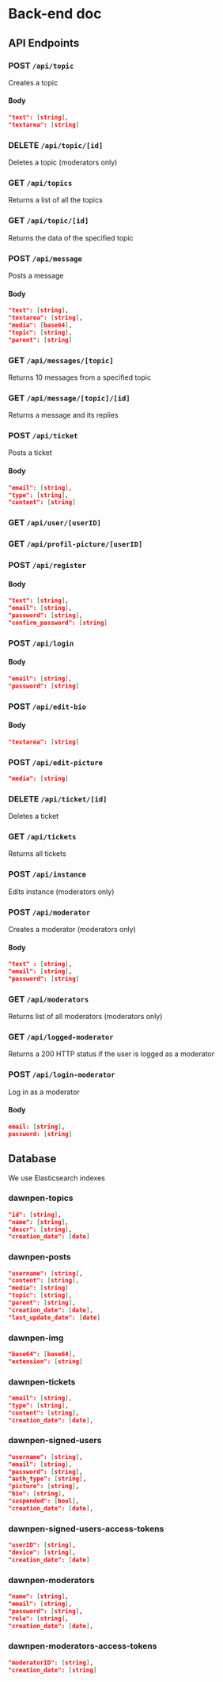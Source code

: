 # Back-end doc

## API Endpoints

### POST `/api/topic`

Creates a topic

#### Body

``` json
"text": [string],
"textarea": [string]
```

### DELETE `/api/topic/[id]`

Deletes a topic (moderators only)

### GET `/api/topics`

Returns a list of all the topics

### GET `/api/topic/[id]`

Returns the data of the specified topic

### POST `/api/message`

Posts a message

#### Body

```json
"text": [string],
"textarea": [string],
"media": [base64],
"topic": [string],
"parent": [string]
```

### GET `/api/messages/[topic]`

Returns 10 messages from a specified topic

### GET `/api/message/[topic]/[id]`

Returns a message and its replies

### POST `/api/ticket`

Posts a ticket

#### Body

``` json
"email": [string],
"type": [string],
"content": [string]
```

### GET `/api/user/[userID]`

### GET `/api/profil-picture/[userID]`

### POST `/api/register`

#### Body

``` json
"text": [string],
"email": [string],
"password": [string],
"confirm_password": [string]
```

### POST `/api/login`

#### Body

``` json
"email": [string],
"password": [string]
```

### POST `/api/edit-bio`

#### Body

``` json
"textarea": [string]
```

### POST `/api/edit-picture`

```json
"media": [string]
```

### DELETE `/api/ticket/[id]`

Deletes a ticket

### GET `/api/tickets`

Returns all tickets

### POST `/api/instance`

Edits instance (moderators only)

### POST `/api/moderator`

Creates a moderator (moderators only)

#### Body

``` json
"text" : [string],
"email": [string],
"password": [string]
```


### GET `/api/moderators`

Returns list of all moderators (moderators only)

### GET `/api/logged-moderator`

Returns a 200 HTTP status if the user is logged as a moderator

### POST `/api/login-moderator`

Log in as a moderator

#### Body

``` json
email: [string],
password: [string]
```

## Database

We use Elasticsearch indexes

### dawnpen-topics

``` json
"id": [string],
"name": [string],
"descr": [string],
"creation_date": [date]
```

### dawnpen-posts

``` json
"username": [string],
"content": [string],
"media": [string]
"topic": [string],
"parent": [string],
"creation_date": [date],
"last_update_date": [date]
```

### dawnpen-img

``` json
"base64": [base64],
"extension": [string]
```

### dawnpen-tickets

``` json
"email": [string],
"type": [string],
"content": [string],
"creation_date": [date],
```

### dawnpen-signed-users

``` json
"username": [string],
"email": [string],
"password": [string],
"auth_type": [string],
"picture": [string],
"bio": [string],
"suspended": [bool],
"creation_date": [date],
```

### dawnpen-signed-users-access-tokens

``` json
"userID": [string],
"device": [string],
"creation_date": [date]
```

### dawnpen-moderators

``` json
"name": [string],
"email": [string],
"password": [string],
"role": [string],
"creation_date": [date],
```

### dawnpen-moderators-access-tokens

``` json
"moderatorID": [string],
"creation_date": [string]
```
